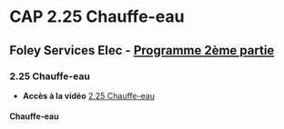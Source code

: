 # CAP 2.25 Chauffe-eau
## Foley Services Elec - [Programme 2ème partie](../2eme_partie/README.md)

### 2.25 Chauffe-eau

- **Accès à la vidéo** [2.25 Chauffe-eau](https://youtu.be/giYwQs1e_nk)

#### Chauffe-eau